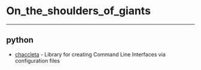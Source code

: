 # On_the_shoulders_of_giants
----------------------------
## python
- [chaccleta](https://github.com/kaliv0/chancleta) - Library for creating Command Line Interfaces via configuration files
